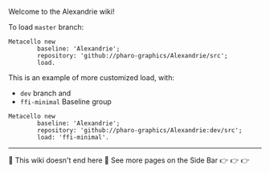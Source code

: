 Welcome to the Alexandrie wiki!

To load `master` branch:

```smalltalk
Metacello new
        baseline: 'Alexandrie';
        repository: 'github://pharo-graphics/Alexandrie/src';
        load.
```

This is an example of more customized load, with:
- `dev` branch and 
- `ffi-minimal` Baseline group

```smalltalk
Metacello new
        baseline: 'Alexandrie';
        repository: 'github://pharo-graphics/Alexandrie:dev/src';
        load: 'ffi-minimal'.
```

---

🚨 This wiki doesn't end here 🚨 See more pages on the Side Bar 👉 👉 👉


